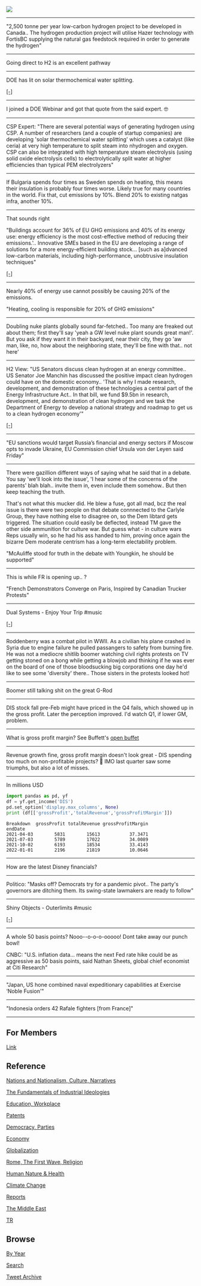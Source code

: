 <img src="https://drive.google.com/uc?export=view&id=1B2wf9R7AMH1d7Vw6e2mucLbIQ5NSjir7"/>



---

"2,500 tonne per year low-carbon hydrogen project to be developed in
Canada.. The hydrogen production project will utilise Hazer technology
with FortisBC supplying the natural gas feedstock required in order to
generate the hydrogen"

---

Going direct to H2 is an excellent pathway

---

DOE has lit on solar thermochemical water splitting. 

[[-]](https://www.energy.gov/eere/fuelcells/hydrogen-production-thermochemical-water-splitting)

---

I joined a DOE Webinar and got that quote from the said expert. 🤓

---

CSP Expert: "There are several potential ways of generating hydrogen
using CSP. A number of researchers (and a couple of startup companies)
are developing 'solar thermochemical water splitting' which uses a
catalyst (like ceria) at very high temperature to split steam into
nhydrogen and oxygen. CSP can also be integrated with high temperature
steam electrolysis (using solid oxide electrolysis cells) to
electrolytically split water at higher efficiencies than typical PEM
electrolyzers"

---

If Bulgaria spends four times as Sweden spends on heating, this means
their insulation is probably four times worse. Likely true for many
countries in the world. Fix that, cut emissions by 10%. Blend 20% to
existing natgas infra, another 10%.

---

That sounds right

"Buildings account for 36% of EU GHG emissions and 40% of its energy
use: energy efficiency is the most cost-effective method of reducing
their emissions.'.. Innovative SMEs based in the EU are developing a
range of solutions for a more energy-efficient building stock...
[such as a]dvanced low-carbon materials, including high-performance,
unobtrusive insulation techniques"

[[-]](https://www.cleantechforeurope.com/blog-posts/energy-efficiency-policy-proposals-from-the-eu-innovation-community)

---

Nearly 40% of energy use cannot possibly be causing 20% of the
emissions. 

"Heating, cooling is responsible for 20% of GHG emissions"

---

Doubling nuke plants globally sound far-fetched.. Too many are freaked
out about them; first they'll say 'yeah a GW level nuke plant sounds
great man!'. But you ask if they want it in their backyard, near their
city, they go 'aw man, like, no, how about the neighboring state,
they'll be fine with that.. not here'

---

H2 View: "US Senators discuss clean hydrogen at an energy
committee.. US Senator Joe Manchin has discussed the positive impact
clean hydrogen could have on the domestic economy.. 'That is why I
made research, development, and demonstration of these technologies a
central part of the Energy Infrastructure Act..  In that bill, we fund
$9.5bn in research, development, and demonstration of clean hydrogen
and we task the Department of Energy to develop a national strategy
and roadmap to get us to a clean hydrogen economy'"

[[-]](https://www.h2-view.com/story/us-senators-discuss-clean-hydrogen-at-an-energy-committee)

---

"EU sanctions would target Russia’s financial and energy sectors if
Moscow opts to invade Ukraine, EU Commission chief Ursula von der
Leyen said Friday"

---

There were gazillion different ways of saying what he said that in a
debate. You say 'we'll look into the issue', 'I hear some of the
concerns of the parents' blah blah..  invite them in, even include
them somehow.. But then keep teaching the truth.

That's not what this mucker did. He blew a fuse, got all mad, bcz the
real issue is there were two people on that debate connnected to the
Carlyle Group, they have nothing else to disagree on, so the Dem
libtard gets triggered. The situation could easily be deflected,
instead TM gave the other side ammunition for culture war. But guess
what - in culture wars Reps usually win, so he had his ass handed to
him, proving once again the bizarre Dem moderate centrism has a
long-term electability problem.

"McAuliffe stood for truth in the debate with Youngkin, he should be supported"

---

This is while FR is opening up.. ? 

"French Demonstrators Converge on Paris, Inspired by Canadian Trucker
Protests"

---

Dual Systems - Enjoy Your Trip \#music

[[-]](https://youtu.be/5Y0oPDufTs8)

---

Roddenberry was a combat pilot in WWII. As a civilian his plane
crashed in Syria due to engine failure he pulled passangers to safety
from burning fire. He was not a mediocre shitlib boomer watching civil
rights protests on TV getting stoned on a bong while getting a blowjob
and thinking if he was ever on the board of one of those bloodsucking
big corporations one day he'd like to see some 'diversity'
there.. Those sisters in the protests looked hot!

---

Boomer still talking shit on the great G-Rod

---

DIS stock fall pre-Feb might have priced in the Q4 fails, which showed
up in the gross profit. Later the perception improved. I'd watch Q1,
if lower GM, problem.

---

What is gross profit margin? See Buffett's [open buffet](https://finance.yahoo.com/news/buffett-financial-statements-income-statement-204642939.html)

---

Revenue growth fine, gross profit margin doesn't look great - DIS
spending too much on non-profitable projects? 🤔 IMO last quarter saw
some triumphs, but also a lot of misses. 

---

In millions USD


```python
import pandas as pd, yf
df = yf.get_income('DIS')
pd.set_option('display.max_columns', None)
print (df[['grossProfit','totalRevenue','grossProfitMargin']])
```

```text
Breakdown  grossProfit totalRevenue grossProfitMargin
endDate                                              
2021-04-03        5831        15613           37.3471
2021-07-03        5789        17022           34.0089
2021-10-02        6193        18534           33.4143
2022-01-01        2196        21819           10.0646
```

---

How are the latest Disney financials?

---

Politico: "Masks off? Democrats try for a pandemic pivot.. The party's
governors are ditching them. Its swing-state lawmakers are ready to
follow"

---

Shiny Objects - Outerlimits \#music

[[-]](https://youtu.be/_MEYq0mSSMU)

---

A whole 50 basis points? Nooo--o-o-o-ooooo! Dont take away our punch bowl!

CNBC: "U.S. inflation data... means the next Fed rate hike could be as
aggressive as 50 basis points, said Nathan Sheets, global chief
economist at Citi Research"

---

"Japan, US hone combined naval expeditionary capabilities at Exercise ‘Noble Fusion'"

---

"Indonesia orders 42 Rafale fighters [from France]"

---

## For Members

[Link](https://thirdwave-members.herokuapp.com)

## Reference

[Nations and Nationalism, Culture, Narratives](/2013/02/nations-and-nationalism.md)

[The Fundamentals of Industrial Ideologies](/2011/04/fundamentals-of-industrial-ideologies.md)

[Education, Workplace](2017/09/education-workplace.md)

[Patents](/2018/09/patents.md)

[Democracy, Parties](/2016/11/democracy.md)

[Economy](/2018/05/economy.md)

[Globalization](/2018/09/globalization.md)

[Rome, The First Wave, Religion](/2017/12/rome.md)

[Human Nature & Health](/2020/07/human-nature.md)

[Climate Change](/2018/12/climate.md)

[Reports](/2019/05/reports.md)

[The Middle East](/2019/07/middleeast.md)

[TR](../tr)

## Browse

[By Year](years.md)

[Search](search.html)

[Tweet Archive](/tweets/README.md)


